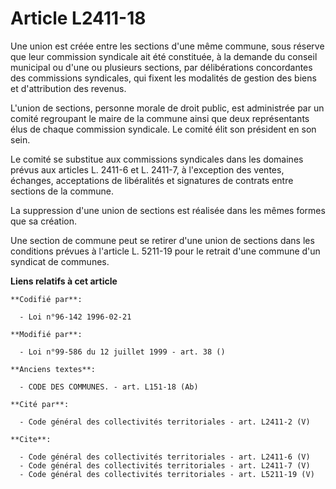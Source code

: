 # Article L2411-18

Une union est créée entre les sections d'une même commune, sous réserve que leur commission syndicale ait été constituée, à
la demande du conseil municipal ou d'une ou plusieurs sections, par délibérations concordantes des commissions syndicales,
qui fixent les modalités de gestion des biens et d'attribution des revenus. 

L'union de sections, personne morale de droit public, est administrée par un comité regroupant le maire de la commune ainsi
que deux représentants élus de chaque commission syndicale. Le comité élit son président en son sein. 

Le comité se substitue aux commissions syndicales dans les domaines prévus aux articles L. 2411-6 et L. 2411-7, à l'exception
des ventes, échanges, acceptations de libéralités et signatures de contrats entre sections de la commune. 

La suppression d'une union de sections est réalisée dans les mêmes formes que sa création. 

Une section de commune peut se retirer d'une union de sections dans les conditions prévues à l'article L. 5211-19 pour le
retrait d'une commune d'un syndicat de communes.

**Liens relatifs à cet article**

	**Codifié par**:

	  - Loi n°96-142 1996-02-21

	**Modifié par**:

	  - Loi n°99-586 du 12 juillet 1999 - art. 38 ()

	**Anciens textes**:

	  - CODE DES COMMUNES. - art. L151-18 (Ab)

	**Cité par**:

	  - Code général des collectivités territoriales - art. L2411-2 (V)

	**Cite**:

	  - Code général des collectivités territoriales - art. L2411-6 (V)
	  - Code général des collectivités territoriales - art. L2411-7 (V)
	  - Code général des collectivités territoriales - art. L5211-19 (V)
